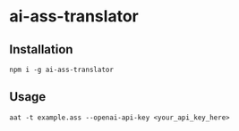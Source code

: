 # ai-ass-translator

## Installation

`npm i -g ai-ass-translator`

## Usage

`aat -t example.ass --openai-api-key <your_api_key_here>`

